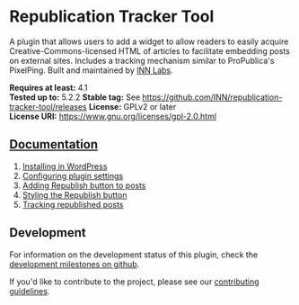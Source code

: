 # Republication Tracker Tool

A plugin that allows users to add a widget to allow readers to easily acquire Creative-Commons-licensed HTML of articles to facilitate embedding posts on external sites. Includes a tracking mechanism similar to ProPublica's PixelPing. Built and maintained by [INN Labs](https://labs.inn.org).

**Requires at least:** 4.1  
**Tested up to:** 5.2.2
**Stable tag:** See https://github.com/INN/republication-tracker-tool/releases
**License:** GPLv2 or later  
**License URI:** https://www.gnu.org/licenses/gpl-2.0.html

## [Documentation](docs/README.md)

1. [Installing in WordPress](docs/installation.md)
2. [Configuring plugin settings](docs/configuring-plugin-settings.md)
3. [Adding Republish button to posts](docs/adding-republish-button-to-posts.md)
4. [Styling the Republish button](docs/styling-the-republish-button.md)
5. [Tracking republished posts](docs/tracking-republished-posts.md)

## Development

For information on the development status of this plugin, check the [development milestones on github](https://github.com/INN/republication-tracker-tool/milestones).

If you'd like to contribute to the project, please see our [contributing guidelines](contributing.md).
